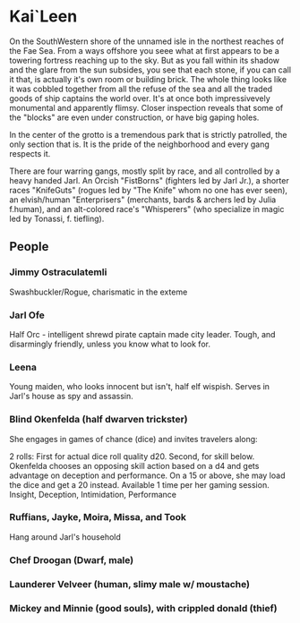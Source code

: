 # Kai`Leen

On the SouthWestern shore of the unnamed isle in the northest reaches of the Fae Sea.
From a ways offshore you seee what at first appears to be a towering fortress reaching up to the sky. But as you fall within its shadow and the glare from the sun subsides, you see that each stone, if you can call it that, is actually it's own room or building brick.  The whole thing looks like it was cobbled together from all the refuse of the sea and all the traded goods of ship captains the world over. It's at once both impressivevely monumental and apparently flimsy.  Closer inspection reveals that some of the "blocks" are even under construction, or have big gaping holes. 

In the center of the grotto is a tremendous park that is strictly patrolled, the only section that is.  It is the pride of the neighborhood and every gang respects it.

There are four warring gangs, mostly split by race, and all controlled by a heavy handed Jarl. An Orcish "FistBorns" (fighters led by Jarl Jr.), a shorter races "KnifeGuts" (rogues led by "The Knife" whom no one has ever seen), an elvish/human "Enterprisers" (merchants, bards & archers led by Julia f.human), and an alt-colored race's "Whisperers" (who specialize in magic led by Tonassi, f. tiefling).

## People

### Jimmy Ostraculatemli

Swashbuckler/Rogue, charismatic in the exteme

### Jarl Ofe

Half Orc - intelligent shrewd pirate captain made city leader. Tough, and disarmingly friendly, unless you know what to look for.

### Leena 

Young maiden, who looks innocent but isn't, half elf wispish. Serves in Jarl's house as spy and assassin.

### Blind Okenfelda (half dwarven trickster)

She engages in games of chance (dice) and invites travelers along:

2 rolls: First for actual dice roll quality d20. Second, for skill below.  Okenfelda chooses an opposing skill action based on a d4 and gets advantage on deception and performance. On a 15 or above, she may load the dice and get a 20 instead. Available 1 time per her gaming session.
Insight, Deception, Intimidation, Performance

### Ruffians, Jayke, Moira, Missa, and Took

Hang around Jarl's household

### Chef Droogan (Dwarf, male)
### Launderer Velveer (human, slimy male w/ moustache)
### Mickey and Minnie (good souls), with crippled donald (thief)
